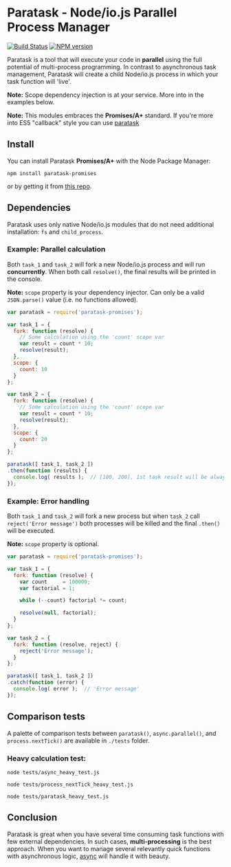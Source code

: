 # Paratask - Node/io.js Parallel Process Manager
[![Build Status](https://secure.travis-ci.org/IvanDimanov/paratask-promises.png?branch=master)](http://travis-ci.org/IvanDimanov/paratask-promises)
[![NPM version](https://badge.fury.io/js/paratask-promises.png)](http://badge.fury.io/js/paratask-promises)

Paratask is a tool that will execute your code in __parallel__ using the full potential of multi-process programming.
In contrast to asynchronous task management, Paratask will create a child Node/io.js process in which your task function will 'live'.

__Note:__ Scope dependency injection is at your service. More into in the examples below.

__Note:__ This modules embraces the __Promises/A+__ standard. If you're more into ES5 "callback" style you can use [paratask](https://github.com/IvanDimanov/paratask)


## Install
You can install Paratask __Promises/A+__ with the Node Package Manager:
```shell
npm install paratask-promises
```
or by getting it from [this repo](https://github.com/IvanDimanov/paratask-promises).

## Dependencies
Paratask uses only native Node/io.js modules that do not need additional installation: `fs` and `child_process`.


### Example: Parallel calculation
Both `task_1` and `task_2` will fork a new Node/io.js process and will run __concurrently__.
When both call `resolve()`, the final results will be printed in the console.

__Note:__ `scope` property is your dependency injector. Can only be a valid `JSON.parse()` value (i.e. no functions allowed).

```javascript
var paratask = require('paratask-promises');

var task_1 = {
  fork: function (resolve) {
    // Some calculation using the 'count' scope var
    var result = count * 10;
    resolve(result);
  },
  scope: {
    count: 10
  }
};

var task_2 = {
  fork: function (resolve) {
    // Some calculation using the 'count' scope var
    var result = count * 10;
    resolve(result);
  },
  scope: {
    count: 20
  }
};

paratask([ task_1, task_2 ])
.then(function (results) {
  console.log( results );  // [100, 200], 1st task result will be always the 1st in the results array even if completed last
});
```


### Example: Error handling

Both `task_1` and `task_2` will fork a new process but
when `task_2` call `reject('Error message')`
both processes will be killed and the final `.then()` will be executed.

__Note:__ `scope` property is optional.

```javascript
var paratask = require('paratask-promises');

var task_1 = {
  fork: function (resolve) {
    var count     = 100000;
    var factorial = 1;

    while (--count) factorial *= count;

    resolve(null, factorial);
  }
};

var task_2 = {
  fork: function (resolve, reject) {
    reject('Error message');
  }
};

paratask([ task_1, task_2 ])
.catch(function (error) {
  console.log( error );  // 'Error message'
});
```


## Comparison tests
A palette of comparison tests between `paratask()`, `async.parallel()`, and `process.nextTick()` are available in `./tests` folder.

### Heavy calculation test:

```shell
node tests/async_heavy_test.js
```
```shell
node tests/process_nextTick_heavy_test.js
```
```shell
node tests/paratask_heavy_test.js
```


## Conclusion
Paratask is great when you have several time consuming task functions with few external dependencies.
In such cases, __multi-processing__ is the best approach.
When you want to manage several relevantly quick functions with asynchronous logic, [async](https://github.com/caolan/async) will handle it with beauty.
